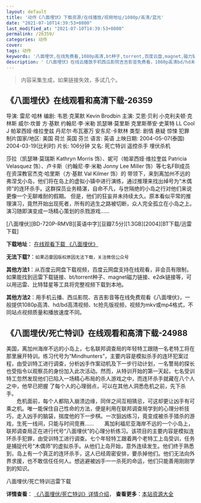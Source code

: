 ```yaml
---
layout: default
title: '动作《八面埋伏》下载资源/在线播放/视频地址/1080p/高清/蓝光'
date: "2021-07-10T14:39:53+0800"
last_modified_at: "2021-07-10T14:39:53+0800"
permalink: /26359/
categories: 动作
cover:
tags: 动作
keywords: '八面埋伏,在线免费看,1080p高清,bt种子,torrent,百度云盘,magnet,磁力链,迅雷下载资源'
description: '《八面埋伏》在线云播放手机西瓜影院吉吉影音免费看，1080p高清bd/hd未删减完整版和tc抢先枪版，mkv/mp4格式，附带bt/torrent种子、magnet/磁力链、百度云盘、网盘资源迅雷下载链接'
---
```


>内容采集生成，如果链接失效，多试几个。


## 《八面埋伏》在线观看和高清下载-26359

导演: 雷尼·哈林 编剧: 韦恩·克莱默 Kevin Brodbin 主演: 艾恩·贝利 小克利夫顿·克林斯 威尔·坎普 方·基默 约翰尼·李·米勒 凯瑟琳·莫里斯 克里斯蒂安·史莱特 LL Cool J 帕翠西娅·维拉奎兹 丹尼尔·布瓦塞万 安东尼·卡默林 类型: 剧情 悬疑 惊悚 犯罪 制片国家/地区: 美国 荷兰 英国 芬兰 语言: 英语 上映日期: 2004-05-07(泰国) 2004-03-19(比利时) 片长: 106分钟 又名: 死亡特训 遥控杀手 埋伏杀机

莎拉（凯瑟琳·莫瑞斯 Kathryn Morris 饰）、妮可（帕翠西娅·维拉奎兹 Patricia Velasquez 饰）、卢卡斯（约翰尼·李·米勒 Jonny Lee Miller 饰）等七名FBI成员在资深教官杰克·哈里斯（方·基默 Val Kilmer 饰）的 带领下，来到离加州不远的弗涅戈小岛，他们将在岛上的虚拟小镇中进行演练，通过推理来找出绰号为“木偶师”的连环杀手。这群探员业务精湛，自命不凡，与世隔绝的小岛之行对他们来说更像一个无聊难耐的假期。 但是，他们的狂妄并未持续太久。原本看似平常的推理演习，竟然开始出现死者，所有的逃生之路被切断，众人完全孤立在小岛之上。演习随即演变成一场精心策划的杀戮游戏……


[八面埋伏][BD-720P-RMVB][英语中字][豆瓣7.5分][1.3GB][2004][BT下载/迅雷下载]

**下载地址**： [在线观看下载 《八面埋伏》](https://www.btdx8.com/torrent/mindhunters_2004.html) 


**无法下载?**：`如果迅雷因版权原因无法下载，关注微信公众号 `

**其他方法1**：从百度云网盘下载视频，百度云网盘支持在线观看，非会员有限制，如果能找到迅雷下载链接、bt/torrent种子、magnet磁力链接、e2dk链接等，可以用迅雷、比特彗星等工具将完整视频下载到本地。

**其他方法2**：用手机云播、西瓜影院、吉吉影音等在线免费观看《八面埋伏》，一般提供1080p高清、hd/bd高清视频、tc抢先版视频，视频为mkv或mp4格式，不同站点视频质量和播放速度不同。


## 《八面埋伏/死亡特训》在线观看和高清下载-24988

美国，离加州海岸不远的小岛上，七名联邦调查局的年轻特工跟随一名老特工将在那里展开特训。练习代号为“Mindhunters”，主要内容是模拟杀手的连环犯案过程，由受训特工进行调查，分析凶手作案动机及下一步行动计划，一名警局的探长也受指令以观察员的身份加入此次活动。然而，从特训开始的第一天起，七名受训特工忽然发现他们已陷入一场精心布局的杀人游戏之中，而连环杀手就藏在八个人之中，他早已把握 了每个人的心理弱点，可以在其他人洞悉危机之前，先下杀手。<br />　　危机面前，每个人都陷入崩溃边缘，同伴之间互相猜忌，可这却更让凶手有可乘之机。唯一能保住自己性命的方法，便是利用在联邦调查局学到的心理分析技巧，走入凶手的脑袋，揣度他的下一步棋。一次狙凶练习，竟变成被杀手猎杀的游戏，生死一线间，只能与时间竞赛……　　离加利福尼亚海岸不远的一个小岛上，联邦调查局正在进行代号“八面埋伏”的心理分析练习。该项目的主要内容是模拟连环杀手犯罪，由受训特工进行调查。七个年轻特工跟着两个老特工上岛受训，任务是捕捉代号&ldquo;木偶师&rdquo;的虚拟杀手。从他们上岛开始，意外连续发生。他们终于熟悉到，岛上有一个真正的连环杀手，这人已经周密安排，要杀掉他们。他们无法向外界求援，也不敢信任任何人。想逃避被凶手一一杀死的命运，他们只能善用刚刚学到的知识。


八面埋伏/死亡特训迅雷下载

**详情查看**： [《八面埋伏/死亡特训》详情介绍](/movie/24988/)， **查看更多**：[本站资源大全](/movie/t/all/)

